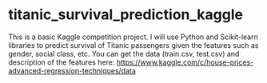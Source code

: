 # titanic_survival_prediction_kaggle
This is a basic Kaggle competition project. I will use Python and Scikit-learn libraries to predict survival of Titanic passengers given the features such as gender, social class, etc. 
You can get the data (train.csv, test.csv) and description of the features here: https://www.kaggle.com/c/house-prices-advanced-regression-techniques/data
